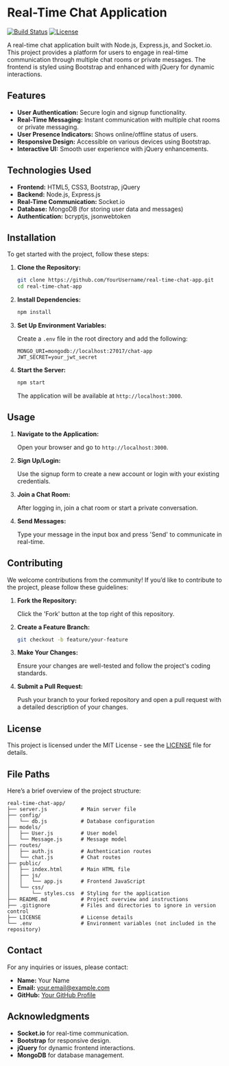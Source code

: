 
# Real-Time Chat Application

[![Build Status](https://img.shields.io/github/workflow/status/YourUsername/real-time-chat-app/Build)](https://github.com/YourUsername/real-time-chat-app/actions)
[![License](https://img.shields.io/github/license/YourUsername/real-time-chat-app)](LICENSE)

A real-time chat application built with Node.js, Express.js, and Socket.io. This project provides a platform for users to engage in real-time communication through multiple chat rooms or private messages. The frontend is styled using Bootstrap and enhanced with jQuery for dynamic interactions.

## Features

- **User Authentication:** Secure login and signup functionality.
- **Real-Time Messaging:** Instant communication with multiple chat rooms or private messaging.
- **User Presence Indicators:** Shows online/offline status of users.
- **Responsive Design:** Accessible on various devices using Bootstrap.
- **Interactive UI:** Smooth user experience with jQuery enhancements.

## Technologies Used

- **Frontend:** HTML5, CSS3, Bootstrap, jQuery
- **Backend:** Node.js, Express.js
- **Real-Time Communication:** Socket.io
- **Database:** MongoDB (for storing user data and messages)
- **Authentication:** bcryptjs, jsonwebtoken

## Installation

To get started with the project, follow these steps:

1. **Clone the Repository:**

   ```bash
   git clone https://github.com/YourUsername/real-time-chat-app.git
   cd real-time-chat-app
   ```

2. **Install Dependencies:**

   ```bash
   npm install
   ```

3. **Set Up Environment Variables:**

   Create a `.env` file in the root directory and add the following:

   ```
   MONGO_URI=mongodb://localhost:27017/chat-app
   JWT_SECRET=your_jwt_secret
   ```

4. **Start the Server:**

   ```bash
   npm start
   ```

   The application will be available at `http://localhost:3000`.

## Usage

1. **Navigate to the Application:**

   Open your browser and go to `http://localhost:3000`.

2. **Sign Up/Login:**

   Use the signup form to create a new account or login with your existing credentials.

3. **Join a Chat Room:**

   After logging in, join a chat room or start a private conversation.

4. **Send Messages:**

   Type your message in the input box and press 'Send' to communicate in real-time.

## Contributing

We welcome contributions from the community! If you’d like to contribute to the project, please follow these guidelines:

1. **Fork the Repository:**

   Click the 'Fork' button at the top right of this repository.

2. **Create a Feature Branch:**

   ```bash
   git checkout -b feature/your-feature
   ```

3. **Make Your Changes:**

   Ensure your changes are well-tested and follow the project's coding standards.

4. **Submit a Pull Request:**

   Push your branch to your forked repository and open a pull request with a detailed description of your changes.

## License

This project is licensed under the MIT License - see the [LICENSE](LICENSE) file for details.

## File Paths

Here’s a brief overview of the project structure:

```
real-time-chat-app/
├── server.js           # Main server file
├── config/
│   └── db.js           # Database configuration
├── models/
│   ├── User.js         # User model
│   └── Message.js      # Message model
├── routes/
│   ├── auth.js         # Authentication routes
│   └── chat.js         # Chat routes
├── public/
│   ├── index.html      # Main HTML file
│   ├── js/
│   │   └── app.js      # Frontend JavaScript
│   └── css/
│       └── styles.css  # Styling for the application
├── README.md           # Project overview and instructions
├── .gitignore          # Files and directories to ignore in version control
├── LICENSE             # License details
└── .env                # Environment variables (not included in the repository)
```

## Contact

For any inquiries or issues, please contact:

- **Name:** Your Name
- **Email:** your.email@example.com
- **GitHub:** [Your GitHub Profile](https://github.com/YourUsername)

## Acknowledgments

- **Socket.io** for real-time communication.
- **Bootstrap** for responsive design.
- **jQuery** for dynamic frontend interactions.
- **MongoDB** for database management.
